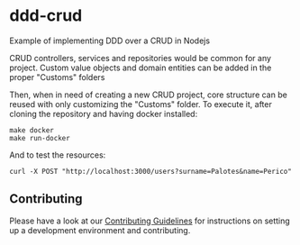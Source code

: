 # ddd-crud
Example of implementing DDD over a CRUD in Nodejs

CRUD controllers, services and repositories would be common for any project.
Custom value objects and domain entities can be added in the proper "Customs" folders

Then, when in need of creating a new CRUD project, core structure can be reused with only customizing the "Customs" folder.
To execute it, after cloning the repository and having docker installed:

```shell
make docker
make run-docker
```

And to test the resources:

```shell
curl -X POST "http://localhost:3000/users?surname=Palotes&name=Perico"
```
## Contributing

Please have a look at our
[Contributing Guidelines](https://github.com/nmanero/ddd-crud/blob/master/docs/CONTRIBUTING.md) 
for instructions on setting up a development environment and contributing.